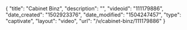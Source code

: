 {
    "title": "Cabinet Binz",
    "description": "",
    "videoid": "111179886",
    "date_created": "1502923376",
    "date_modified": "1504247457",
    "type": "captivate",
    "layout": "video",
    "url": "\/v\/cabinet-binz\/111179886"
}